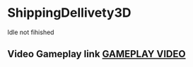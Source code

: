# ShippingDellivety3D
Idle not fihished
## Video Gameplay link [GAMEPLAY VIDEO](https://drive.google.com/file/d/1fJfNtJqSWLR8WxU1so9zOSMx9BHv4Usx/view?usp=sharing)
